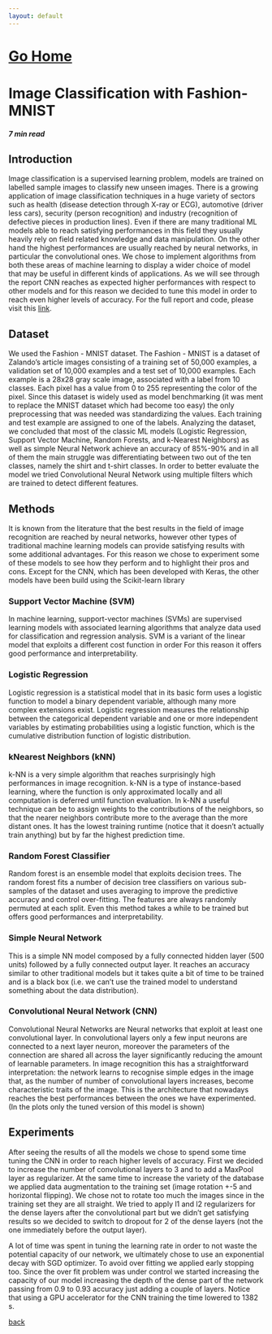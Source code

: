 ```yaml
---
layout: default
---
```


# [Go Home](https://anandgrv.github.io/)

# Image Classification with Fashion-MNIST
##### 7 min read

## Introduction
Image classification is a supervised learning problem, models are trained on labelled sample images to classify
new unseen images. There is a growing application of image classification techniques in a huge variety of sectors
such as health (disease detection through X-ray or ECG), automotive (driver less cars), security (person recognition) and industry (recognition of defective pieces in production lines). Even if there are many traditional ML models able to reach satisfying performances in this field they usually heavily rely on field related knowledge and data manipulation. On the other hand the highest performances are usually reached by neural networks, in particular the convolutional ones. We chose to implement algorithms from both these areas of machine learning to display a wider choice of model that may be useful in different kinds of applications. As we will see through the report CNN reaches as expected higher performances with respect to other models and for this reason we decided to tune this model in order to reach even higher levels of accuracy. For the full report and code, please visit this [link](https://github.com/anandgrv/zalando).


## Dataset
We used the Fashion - MNIST dataset. The Fashion - MNIST is a dataset of Zalando’s article images consisting of
a training set of 50,000 examples, a validation set of 10,000 examples and a test set of 10,000 examples. Each example is a 28x28 gray scale image, associated with a label from 10 classes. Each pixel has a value from 0 to 255 representing the color of the pixel. Since this dataset is widely used as model benchmarking (it was ment to replace the MNIST dataset which had become too easy) the only preprocessing that was needed was standardizing the values. Each training and test example are assigned to one of the labels. Analyzing the dataset, we concluded that most of the classic ML models (Logistic Regression, Support Vector Machine, Random Forests, and k-Nearest Neighbors) as well as simple Neural Network achieve an accuracy of 85%-90% and in all of them the main struggle was differentiating between two out of the ten classes, namely the shirt and t-shirt classes. In order to better evaluate the model we tried Convolutional Neural Network using multiple filters which are trained to detect different features.

## Methods
It is known from the literature that the best results in the field of image recognition are reached by neural networks, however other types of traditional machine learning models can provide satisfying results with some additional advantages. For this reason we chose to experiment some of these models to see how they perform and to highlight their pros and cons. Except for the CNN, which has been developed with Keras, the other models have been build using the Scikit-learn library

### Support Vector Machine (SVM)
In machine learning, support-vector machines (SVMs) are supervised learning models with associated learning algorithms that analyze data used for classification and regression analysis. SVM is a variant of the linear model that exploits a different cost function in order For this reason it offers good performance and interpretability.

### Logistic Regression
Logistic regression is a statistical model that in its basic form uses a logistic function to model a binary dependent variable, although many more complex extensions exist. Logistic regression measures the relationship between the categorical dependent variable and one or more independent variables by estimating probabilities using a logistic function, which is the cumulative distribution function of logistic distribution.

### kNearest Neighbors (kNN)
k-NN is a very simple algorithm that reaches surprisingly high performances in image recognition. k-NN is a
type of instance-based learning, where the function is only approximated locally and all computation is deferred until function evaluation. In k-NN a useful technique can be to assign weights to the contributions of the neighbors, so that the nearer neighbors contribute more to the average than the more distant ones. It has the lowest training runtime (notice that it doesn’t actually train anything) but by far the highest prediction time.

### Random Forest Classifier
Random forest is an ensemble model that exploits decision trees. The random forest fits a number of decision tree
classifiers on various sub-samples of the dataset and uses averaging to improve the predictive accuracy and control over-fitting. The features are always randomly permuted at each split. Even this method takes a while to be trained but offers good performances and interpretability.

### Simple Neural Network
This is a simple NN model composed by a fully connected hidden layer (500 units) followed by a fully connected
output layer. It reaches an accuracy similar to other traditional models but it takes quite a bit of time to be
trained and is a black box (i.e. we can’t use the trained model to understand something about the data distribution).


### Convolutional Neural Network (CNN)
Convolutional Neural Networks are Neural networks that exploit at least one convolutional layer. In convolutional
layers only a few input neurons are connected to a next layer neuron, moreover the parameters of the connection are shared all across the layer significantly reducing the amount of learnable parameters. In image recognition this has a straightforward interpretation: the network learns to recognise simple edges in the image that, as the number of number of convolutional layers increases, become characteristic traits of the image. This is the architecture that nowadays reaches the best performances between the ones we have experimented. (In the plots only the tuned version of this model is shown)

## Experiments
After seeing the results of all the models we chose to spend some time tuning the CNN in order to reach higher
levels of accuracy. First we decided to increase the number of convolutional layers to 3 and to add a MaxPool layer as regularizer. At the same time to increase the variety of the database we applied data augmentation to the training set (image rotation +-5 and horizontal flipping). We chose not to rotate too much the images since in the training set they are all straight. We tried to apply l1 and l2 regularizers for the dense layers after the convolutional part but we didn’t get satisfying results so we decided to switch to dropout for 2 of the dense
layers (not the one immediately before the output layer).

A lot of time was spent in tuning the learning rate in order to not waste the potential capacity of our network,
we ultimately chose to use an exponential decay with SGD optimizer. To avoid over fitting we applied early stopping too. Since the over fit problem was under control we started increasing the capacity of our model increasing the depth of the dense part of the network passing from 0.9 to 0.93 accuracy just adding a couple of layers. Notice that using a GPU accelerator for the CNN training the time lowered to 1382 s.


[back](./projects.md)
